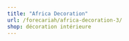 ```yaml
---
title: "Africa Decoration"
url: /forecariah/africa-decoration-3/
shop: décoration intérieure
---
```

